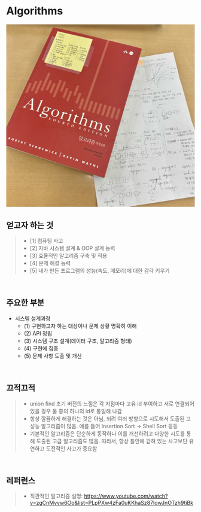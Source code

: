 # Algorithms

![섬네일](책표지.jpeg)

## 얻고자 하는 것 
> - [1] 컴퓨팅 사고
> - [2] 자바 시스템 설계 & OOP 설계 능력
> - [3] 효율적인 알고리즘 구축 및 적용
> - [4] 문제 해결 능력
> - [5] 내가 만든 프로그램의 성능(속도, 메모리)에 대한 감각 키우기 

<br>

## 주요한 부분

- 시스템 설계과정
  - (1) 구현하고자 하는 대상이나 문제 상황 명확히 이해 
  - (2) API 정립
  - (3) 시스템 구조 설계(데이터 구조, 알고리즘 형태)
  - (4) 구현에 집중
  - (5) 문제 사항 도출 및 개선

<br>

## 끄적끄적
> - union find 초기 버전의 느낌은 각 지점마다 고유 id 부여하고 서로 연결되어 있을 경우 둘 중의 하나의 id로 통일해 나감 
> - 항상 깔끔하게 해결하는 것은 아님, 되려 여러 방향으로 시도해서 도출된 고성능 알고리즘이 많음. 예를 들어 Insertion Sort -> Shell Sort 등등 
> - 기본적인 알고리즘은 단순하게 동작하나 이를 개선하려고 다양한 시도를 통해 도출된 고급 알고리즘도 많음. 따라서, 항상 틀안에 갇혀 있는 사고보단 유연하고 도전적인 사고가 중요함 

<br>

## 레퍼런스 
> - 직관적인 알고리즘 설명: https://www.youtube.com/watch?v=zgCnMvvw6Oo&list=PLpPXw4zFa0uKKhaSz87IowJnOTzh9tiBk